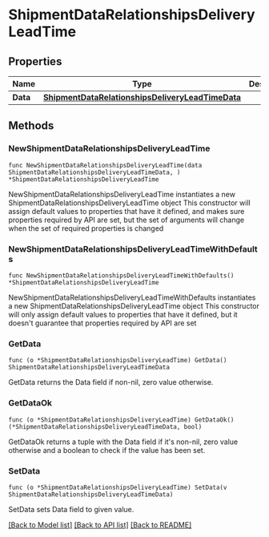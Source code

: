 # ShipmentDataRelationshipsDeliveryLeadTime

## Properties

Name | Type | Description | Notes
------------ | ------------- | ------------- | -------------
**Data** | [**ShipmentDataRelationshipsDeliveryLeadTimeData**](ShipmentDataRelationshipsDeliveryLeadTimeData.md) |  | 

## Methods

### NewShipmentDataRelationshipsDeliveryLeadTime

`func NewShipmentDataRelationshipsDeliveryLeadTime(data ShipmentDataRelationshipsDeliveryLeadTimeData, ) *ShipmentDataRelationshipsDeliveryLeadTime`

NewShipmentDataRelationshipsDeliveryLeadTime instantiates a new ShipmentDataRelationshipsDeliveryLeadTime object
This constructor will assign default values to properties that have it defined,
and makes sure properties required by API are set, but the set of arguments
will change when the set of required properties is changed

### NewShipmentDataRelationshipsDeliveryLeadTimeWithDefaults

`func NewShipmentDataRelationshipsDeliveryLeadTimeWithDefaults() *ShipmentDataRelationshipsDeliveryLeadTime`

NewShipmentDataRelationshipsDeliveryLeadTimeWithDefaults instantiates a new ShipmentDataRelationshipsDeliveryLeadTime object
This constructor will only assign default values to properties that have it defined,
but it doesn't guarantee that properties required by API are set

### GetData

`func (o *ShipmentDataRelationshipsDeliveryLeadTime) GetData() ShipmentDataRelationshipsDeliveryLeadTimeData`

GetData returns the Data field if non-nil, zero value otherwise.

### GetDataOk

`func (o *ShipmentDataRelationshipsDeliveryLeadTime) GetDataOk() (*ShipmentDataRelationshipsDeliveryLeadTimeData, bool)`

GetDataOk returns a tuple with the Data field if it's non-nil, zero value otherwise
and a boolean to check if the value has been set.

### SetData

`func (o *ShipmentDataRelationshipsDeliveryLeadTime) SetData(v ShipmentDataRelationshipsDeliveryLeadTimeData)`

SetData sets Data field to given value.



[[Back to Model list]](../README.md#documentation-for-models) [[Back to API list]](../README.md#documentation-for-api-endpoints) [[Back to README]](../README.md)


